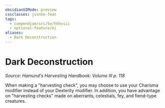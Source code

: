 ```yaml
---
obsidianUIMode: preview
cssclasses: json5e-feat
tags:
  - compendium/src/5e/hhhviii
  - optional-feature/ei
aliases:
  - Dark Deconstruction
---
```

# Dark Deconstruction
*Source: Hamund's Harvesting Handbook: Volume III p. 118*  

When making a "harvesting check", you may choose to use your Charisma modifier instead of your Dexterity modifier. In addition, you have advantage on "harvesting checks" made on aberrants, celestials, fey, and fiend-type creatures.